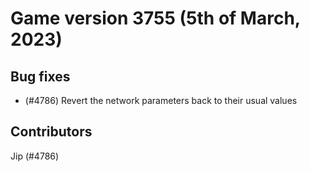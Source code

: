 # Game version 3755 (5th of March, 2023)

## Bug fixes

- (#4786) Revert the network parameters back to their usual values

## Contributors

Jip (#4786)
